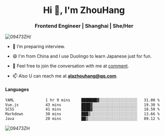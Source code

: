 <h1 align="center">Hi 👋, I'm ZhouHang</h1>

<h3 align="center">Frontend Engineer | Shanghai | She/Her</h3>
<p align="left"> <img src=https://komarev.com/ghpvc/?username=09473ZH alt=09473ZH/> </p>


- 🤔 I’m preparing interview.
  
- 😄 I'm from China and I use Duolingo to learn Japanese just for fun.
  
- 🐨 Feel free to join the conversation with me at [comment](https://github.com/09473ZH/comment/discussions).

- 📫 Also U can reach me at **alazhouhang@qq.com**.


<h4 align="left">Languages</h4>
<!--START_SECTION:waka-->

```txt
YAML              1 hr 9 mins     ███████▓░░░░░░░░░░░░░░░░░   31.00 %
Vue.js            43 mins         ████▓░░░░░░░░░░░░░░░░░░░░   19.30 %
SCSS              41 mins         ████▓░░░░░░░░░░░░░░░░░░░░   18.50 %
Markdown          30 mins         ███▒░░░░░░░░░░░░░░░░░░░░░   13.66 %
Java              20 mins         ██▒░░░░░░░░░░░░░░░░░░░░░░   09.12 %
```

<!--END_SECTION:waka-->

<p align="left"> <img src=https://github-readme-stats.vercel.app/api?username=09473ZH&show_icons=true alt=09473ZH /> </p>
